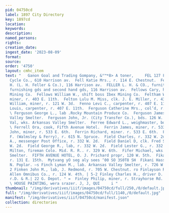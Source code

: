 ```yaml
---
pid: 04750cd
label: 1897 City Directory
key: 1897cd
location: 
keywords: 
description: 
named_persons: 
rights: 
creation_date: 
ingest_date: '2023-08-09'
format: 
source: 
order: '4750'
layout: cmhc_item
text: "   Ganon Goal and Trading Gompany, &°™*8> A toner,     FEL 127 FIN     Felker
  Cycle Co., 610 Harrison av.  Fell Katie Mrs., r. 114 E. Chestnut.  Feller Louis
  H. (L. H. Feller & Co.), 116 Harrison av.  FELLER L. H. & CO., furniture, house
  furnishing gds and second hand gds, 116 Harrison av.  Fellows Cary, helper Ibex
  Mining Co.  Fellows William W., shift boss Ibex Mining Co.  Feltham William J.,
  miner, r. 403 E. 11th.  Felton Lulu M. Miss, clk. J. E. Miller, r. 430 W. 3d.  Fennelley
  William, miner, r. 121 W. 3d.  Fenno Levi C., carpenter, r. 407 E. 11th.  ‘Fenno
  Louis, carpenter, r. 407 E. 11th.  Ferguson Catherine Mrs., col’d, r. 123 E. 10th.
  \ Ferguson George L., lab .Rocky Mountain Produce Co.  Ferguson James, wks. Arkansas
  Valley Smelter.  Ferguson John, Jr. (City Transfer Co.), bds. 126 W. 6th.  Ferme
  Val, wks. Arkansas Valley Smelter.  Ferree Edward L., weighmaster, bds. 126 W. 6th.
  \ Ferrell Ora, cook, Fifth Avenue Hotel.  Ferrin James, miner, r. 533 E. 6th.  Ferrin
  John, miner, r. 533 E. 6th.  Ferrin Richard, miner. r. 533 E. 6th.  Ferry James
  F. (Walmsley & Ferry), r. 615 N. Spruce.  Field Charles, r. 332 W. 2d.  Field C.
  A., messenger Post Office, r. 332 W. 2d.  Field Daniel D, clk. Fred Snite, r. 330
  W. 2d.  Field George R., lab, r. 332 W. 2d.  Field Lester G., r. 332 W. 2d.  Fields
  Milton, fireman Colo. Mid. R. R.. r. 329 W. 6th.  Fifer Michael, wks. Arkansas Valley
  Smelter.  FIFTH AVENUE HOTEL, O. J. Prichard propr, 120 W. 5th.  Fikani Annie Mrs,
  r. 131 E. 15th.  Mytvang yO seg aly sees ‘00 SO 3S0T8 SH  Fikani Hassan, r. 1507
  N. Poplar. —s Finch Lyman M., lab. Arkansas Valley Smelter, r. 726 W. | TR Elm.
  2 Finken John M., lab, J. Redmond, r. 705 W. Chestnut. ro Finlayson Robert, driver
  Allen Omnibus Co., r. 124 W. 4th. | 5-2 Finley Charles H., driver D. & R. G. Express,
  r.D. & R.| 22 G. Depot. ° =  Finley Philip, miner, r. Strayhorse Rd. head E. 4th.
  \ HOUSE PAINTING, wera srazer. J, J, QUI     i "
thumbnail: "/img/derivatives/iiif/images/04750cd/full/250,/0/default.jpg"
full: "/img/derivatives/iiif/images/04750cd/full/1140,/0/default.jpg"
manifest: "/img/derivatives/iiif/04750cd/manifest.json"
collection: directories
---
```


